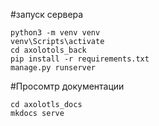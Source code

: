 #запуск сервера
```
python3 -m venv venv
venv\Scripts\activate
cd axolotols_back
pip install -r requirements.txt
manage.py runserver 
```



#Просомтр документации
```
cd axolotls_docs
mkdocs serve 
```
